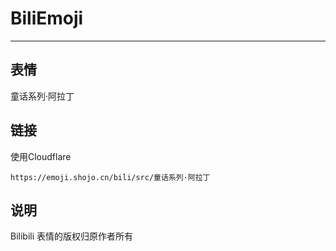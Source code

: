 # BiliEmoji
---
## 表情
童话系列·阿拉丁
## 链接
使用Cloudflare
```
https://emoji.shojo.cn/bili/src/童话系列·阿拉丁
```
## 说明
Bilibili 表情的版权归原作者所有

